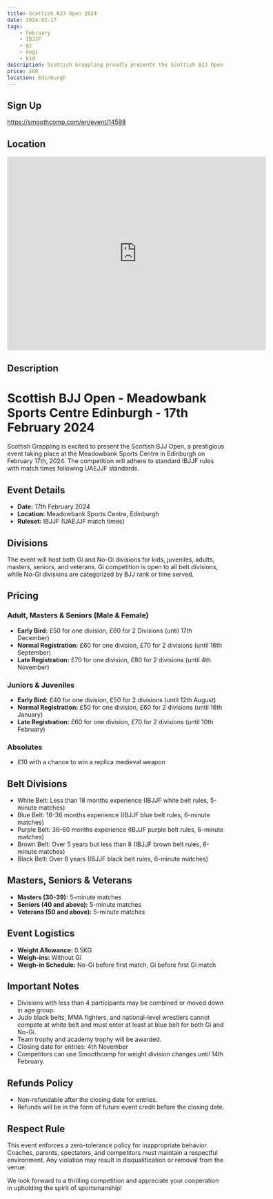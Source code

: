 ```yaml
---
title: Scottish BJJ Open 2024
date: 2024-02-17
tags:
    - February
    - IBJJF
    - gi 
    - nogi 
    - kid
description: Scottish Grappling proudly presents the Scottish BJJ Open
price: £60
location: Edinburgh
---
```

## Sign Up
https://smoothcomp.com/en/event/14598

## Location
<iframe src="https://www.google.com/maps/embed?pb=!1m17!1m12!1m3!1d2233.540374578509!2d-3.1718101231055003!3d55.95733787316061!2m3!1f0!2f0!3f0!3m2!1i1024!2i768!4f13.1!3m2!1m1!2zNTXCsDU3JzI2LjQiTiAzwrAxMCcwOS4zIlc!5e0!3m2!1sen!2suk!4v1703194263850!5m2!1sen!2suk" width="600" height="450" style="border:0;" allowfullscreen="" loading="lazy" referrerpolicy="no-referrer-when-downgrade"></iframe>

## Description
# Scottish BJJ Open - Meadowbank Sports Centre Edinburgh - 17th February 2024

Scottish Grappling is excited to present the Scottish BJJ Open, a prestigious event taking place at the Meadowbank Sports Centre in Edinburgh on February 17th, 2024. The competition will adhere to standard IBJJF rules with match times following UAEJJF standards.

## Event Details

- **Date:** 17th February 2024
- **Location:** Meadowbank Sports Centre, Edinburgh
- **Ruleset:** IBJJF (UAEJJF match times)

## Divisions

The event will host both Gi and No-Gi divisions for kids, juveniles, adults, masters, seniors, and veterans. Gi competition is open to all belt divisions, while No-Gi divisions are categorized by BJJ rank or time served.

## Pricing

### Adult, Masters & Seniors (Male & Female)
- **Early Bird:** £50 for one division, £60 for 2 Divisions (until 17th December)
- **Normal Registration:** £60 for one division, £70 for 2 divisions (until 16th September)
- **Late Registration:** £70 for one division, £80 for 2 divisions (until 4th November)

### Juniors & Juveniles
- **Early Bird:** £40 for one division, £50 for 2 divisions (until 12th August)
- **Normal Registration:** £50 for one division, £60 for 2 divisions (until 16th January)
- **Late Registration:** £60 for one division, £70 for 2 divisions (until 10th February)

### Absolutes
- £10 with a chance to win a replica medieval weapon

## Belt Divisions

- White Belt: Less than 18 months experience (IBJJF white belt rules, 5-minute matches)
- Blue Belt: 18-36 months experience (IBJJF blue belt rules, 6-minute matches)
- Purple Belt: 36-60 months experience (IBJJF purple belt rules, 6-minute matches)
- Brown Belt: Over 5 years but less than 8 (IBJJF brown belt rules, 6-minute matches)
- Black Belt: Over 8 years (IBJJF black belt rules, 6-minute matches)

## Masters, Seniors & Veterans

- **Masters (30-39):** 5-minute matches
- **Seniors (40 and above):** 5-minute matches
- **Veterans (50 and above):** 5-minute matches

## Event Logistics

- **Weight Allowance:** 0.5KG
- **Weigh-ins:** Without Gi
- **Weigh-in Schedule:** No-Gi before first match, Gi before first Gi match

## Important Notes

- Divisions with less than 4 participants may be combined or moved down in age group.
- Judo black belts, MMA fighters, and national-level wrestlers cannot compete at white belt and must enter at least at blue belt for both Gi and No-Gi.
- Team trophy and academy trophy will be awarded.
- Closing date for entries: 4th November
- Competitors can use Smoothcomp for weight division changes until 14th February.

## Refunds Policy

- Non-refundable after the closing date for entries.
- Refunds will be in the form of future event credit before the closing date.

## Respect Rule

This event enforces a zero-tolerance policy for inappropriate behavior. Coaches, parents, spectators, and competitors must maintain a respectful environment. Any violation may result in disqualification or removal from the venue.

We look forward to a thrilling competition and appreciate your cooperation in upholding the spirit of sportsmanship!
